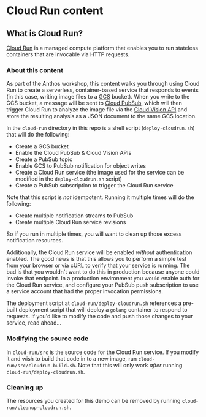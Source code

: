 
# Cloud Run content

## What is Cloud Run?
[Cloud Run](https://cloud.google.com/run/) is a managed compute platform that enables you to run stateless containers that are invocable via HTTP requests. 

### About this content
As part of the Anthos workshop, this content walks you through using Cloud Run to create a serverless, container-based service that responds to events (in this case, writing image files to a [GCS](https://cloud.google.com/storage/) bucket). When you write to the GCS bucket, a message will be sent to [Cloud PubSub](https://cloud.google.com/pubsub/), which will then trigger Cloud Run to analyze the image file via the [Cloud Vision API](https://cloud.google.com/vision/) and store the resulting analysis as a JSON document to the same GCS location. 

In the `cloud-run` directory in this repo is a shell script (`deploy-cloudrun.sh`) that will do the following:

- Create a GCS bucket
- Enable the Cloud PubSub & Cloud Vision APIs
- Create a PubSub topic 
- Enable GCS to PubSub notification for object writes
- Create a Cloud Run service (the image used for the service can be modified in the `deploy-cloudrun.sh` script)
- Create a PubSub subscription to trigger the Cloud Run service

Note that this script is *not* idempotent. Running it multiple times will do the following:

- Create multiple notification streams to PubSub
- Create multiple Cloud Run service revisions

So if you run in multiple times, you will want to clean up those excess notification resources.

Additionally, the Cloud Run service will be enabled *without* authentication enabled. The good news is that this allows you to perform a simple test from your browser or via cURL to verify that your service is running. The bad is that you wouldn't want to do this in production because anyone could invoke that endpoint. In a production environment you would enable auth for the Cloud Run service, and configure your PubSub push subscription to use a service account that had the proper invocation permissions.

The deployment script at `cloud-run/deploy-cloudrun.sh` references a pre-built deployment script that will deploy a `golang` container to respond to requests. If you'd like to modify the code and push those changes to your service, read ahead...

### Modifying the source code

In `cloud-run/src` is the source code for the Cloud Run service. If you modify it and wish to build that code in to a new image, run `cloud-run/src/cloudrun-build.sh`. Note that this will only work *after* running `cloud-run/deploy-cloudrun.sh`.

### Cleaning up 

The resources you created for this demo can be removed by running `cloud-run/cleanup-cloudrun.sh`.